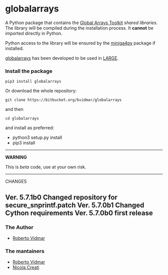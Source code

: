 # globalarrays #
A Python package that contains the
[Global Arrays Toolkit](https://hpc.pnl.gov/globalarrays)
*shared libraries*. The library will be compiled during the installation
process. It **cannot** be imported directly in Python.

Python access to the library will be ensured by the
[miniga4py](https://pypi.org/project/miniga4py) package if installed.

[globalarrays](https://pypi.org/project/globalarrays)
has been developed to be used in [LARGE](https://bitbucket.org/ncreati/large).

### Install the package ###
    pip3 install globalarrays

Or download the whole repository:

    git clone https://bitbucket.org/bvidmar/globalarrays

and then

    cd globalarrays

and install as preferred:

* python3 setup.py install
* pip3 install

----
**WARNING**

This is *beta* code, use at your own risk.

----
CHANGES

Ver. 5.7.1b0 Changed repository for secure_snprintf.patch
Ver. 5.7.0b1 Changed Cython requirements
Ver. 5.7.0b0 first release
----

### The Author ###
* [Roberto Vidmar](mailto://rvidmar@inogs.it)

### The mantainers ###
* [Roberto Vidmar](mailto://rvidmar@inogs.it)
* [Nicola Creati](mailto://ncreati@inogs.it)
